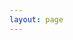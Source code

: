 ```yaml
---
layout: page
---
```

<script setup>
import {
  VPTeamPage,
  VPTeamPageTitle,
  VPTeamMembers,
  VPTeamPageSection
} from 'vitepress/theme'
const members = [
    {
    avatar: '/person9.webp',
    name: 'Lily',
    title: 'Front-end',
    org: 'Google',
    orgLink: 'https://open.google.com',
    sponsor: '/',
    actionText: '请我喝一杯咖啡吧',
    links: [
      { icon: 'github', link: 'https://github.com/yyx990803' },
      { icon: 'twitter', link: 'https://twitter.com/youyuxi' },
      { icon: 'discord', link: 'https://twitter.com/youyuxi' }
    ]
  },
    {
    avatar: '/person10.webp',
    name: 'Evan',
    title: 'back-end',
    org: 'Microsoft',
    orgLink: 'https://open.Microsoft.com',
    sponsor: '/',
    actionText: '请我喝一杯咖啡吧',
    links: [
      { icon: 'github', link: 'https://github.com/yyx990803' },
      { icon: 'twitter', link: 'https://twitter.com/youyuxi' },
      { icon: 'discord', link: 'https://twitter.com/youyuxi' }
    ]
  },
]

</script>

<VPTeamPage>
  <VPTeamPageTitle>
    <template #title>
     我们的团队
    </template>
    <template #lead>
      这里有开发者的所有信息和社交链接以及打赏方式，我们踊跃欢迎您的加入！
    </template>
  </VPTeamPageTitle>
  <VPTeamMembers size="medium" :members="members" />
</VPTeamPage>